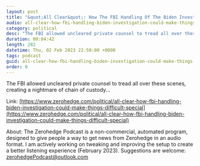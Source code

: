 ```yaml
---
layout: post
title: "&quot;All Clear&quot;: How The FBI Handling Of The Biden Investigation Could Make Things Difficult For The Special Counsel"
audio: all-clear-how-fbi-handling-biden-investigation-could-make-things-difficult-special-0
category: political
desc: "The FBI allowed uncleared private counsel to tread all over these scenes, creating a nightmare of chain of custody..."
duration: 00:04:42
length: 282
datetime: Thu, 02 Feb 2023 22:50:00 +0000
tags: podcast
guid: all-clear-how-fbi-handling-biden-investigation-could-make-things-difficult-special-0
order: 0
---
```

The FBI allowed uncleared private counsel to tread all over these scenes, creating a nightmare of chain of custody...

Link: [https://www.zerohedge.com/political/all-clear-how-fbi-handling-biden-investigation-could-make-things-difficult-special](https://www.zerohedge.com/political/all-clear-how-fbi-handling-biden-investigation-could-make-things-difficult-special)

About: The Zerohedge Podcast is a non-commercial, automated program, designed to give people a way to get news from Zerohedge in an audio format.  I am actively working on tweaking and improving the setup to create a better listening experience (February 2023).  Suggestions are welcome: [zerohedgePodcast@outlook.com](mailto:zerohedgePodcast@outlook.com)